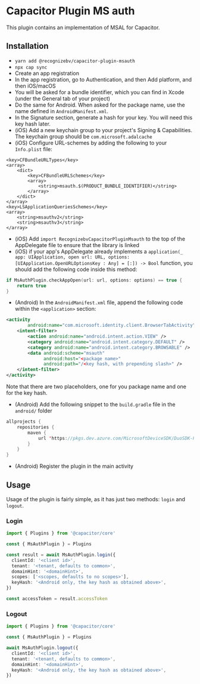 # Capacitor Plugin MS auth

This plugin contains an implementation of MSAL for Capacitor.

## Installation

- `yarn add @recognizebv/capacitor-plugin-msauth`
- `npx cap sync`
- Create an app registration
- In the app registration, go to Authentication, and then Add platform, and then iOS/macOS
- You will be asked for a bundle identifier, which you can find in Xcode (under the General tab of your project)
- Do the same for Android. When asked for the package name, use the name defined in `AndroidManifest.xml`.
- In the Signature section, generate a hash for your key. You will need this key hash later.
- (iOS) Add a new keychain group to your project's Signing & Capabilities. The keychain group should be `com.microsoft.adalcache`
- (iOS) Configure URL-schemes by adding the following to your `Info.plist` file:

```
<key>CFBundleURLTypes</key>
<array>
    <dict>
        <key>CFBundleURLSchemes</key>
        <array>
            <string>msauth.$(PRODUCT_BUNDLE_IDENTIFIER)</string>
        </array>
    </dict>
</array>
<key>LSApplicationQueriesSchemes</key>
<array>
    <string>msauthv2</string>
    <string>msauthv3</string>
</array>
```

- (iOS) Add `import RecognizebvCapacitorPluginMsauth` to the top of the AppDelegate file to ensure that the library is linked
- (iOS) if your app's AppDelegate already implements a `application(_ app: UIApplication, open url: URL, options: [UIApplication.OpenURLOptionsKey : Any] = [:]) -> Bool` function, you should add the following code inside this method:

```swift
if MsAuthPlugin.checkAppOpen(url: url, options: options) == true {
    return true
}
```

- (Android) In the `AndroidManifest.xml` file, append the following code within the `<application>` section:

```xml
<activity
        android:name="com.microsoft.identity.client.BrowserTabActivity">
    <intent-filter>
        <action android:name="android.intent.action.VIEW" />
        <category android:name="android.intent.category.DEFAULT" />
        <category android:name="android.intent.category.BROWSABLE" />
        <data android:scheme="msauth"
              android:host="<package name>"
              android:path="/<key hash, with prepending slash>" />
    </intent-filter>
</activity>
```

Note that there are two placeholders, one for you package name and one for the key hash.

- (Android) Add the following snippet to the `build.gradle` file in the `android/` folder

```java
allprojects {
    repositories {
        maven {
            url 'https://pkgs.dev.azure.com/MicrosoftDeviceSDK/DuoSDK-Public/_packaging/Duo-SDK-Feed/maven/v1'
        }
    }
}
```

- (Android) Register the plugin in the main activity

## Usage

Usage of the plugin is fairly simple, as it has just two methods: `login` and `logout`.

### Login

```typescript
import { Plugins } from '@capacitor/core'

const { MsAuthPlugin } = Plugins

const result = await MsAuthPlugin.login({
  clientId: '<client id>',
  tenant: '<tenant, defaults to common>',
  domainHint: '<domainHint>',
  scopes: ['<scopes, defaults to no scopes>'],
  keyHash: '<Android only, the key hash as obtained above>',
})

const accessToken = result.accessToken
```

### Logout

```typescript
import { Plugins } from '@capacitor/core'

const { MsAuthPlugin } = Plugins

await MsAuthPlugin.logout({
  clientId: '<client id>',
  tenant: '<tenant, defaults to common>',
  domainHint: '<domainHint>',
  keyHash: '<Android only, the key hash as obtained above>',
})
```
